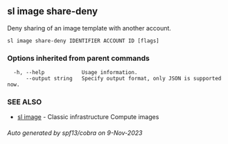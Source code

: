 ## sl image share-deny

Deny sharing of an image template with another account.

```
sl image share-deny IDENTIFIER ACCOUNT ID [flags]
```

### Options inherited from parent commands

```
  -h, --help            Usage information.
      --output string   Specify output format, only JSON is supported now.
```

### SEE ALSO

* [sl image](sl_image.md)	 - Classic infrastructure Compute images

###### Auto generated by spf13/cobra on 9-Nov-2023
